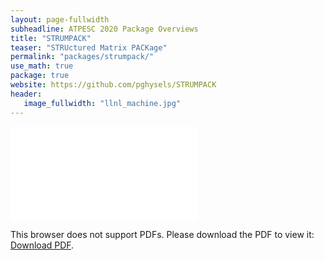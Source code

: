 ```yaml
---
layout: page-fullwidth
subheadline: ATPESC 2020 Package Overviews
title: "STRUMPACK"
teaser: "STRUctured Matrix PACKage"
permalink: "packages/strumpack/"
use_math: true
package: true
website: https://github.com/pghysels/STRUMPACK
header:
   image_fullwidth: "llnl_machine.jpg"
---
```


<div id="1slide" style="position: relative;padding-bottom: 57%;height: 0;overflow: hidden;max-width: 100%;">
    <object data="overview.pdf" type="application/pdf" style="position: absolute;top: 0;left: 0;width: 100%;height: 100%;">
        <embed src="overview.pdf" type="application/pdf">
            <p>This browser does not support PDFs. Please download the PDF to view it: <a href="overview.pdf">Download PDF</a>.</p>
        </embed>
    </object>
</div>